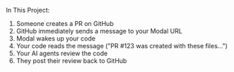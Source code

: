   In This Project:
  1. Someone creates a PR on GitHub
  2. GitHub immediately sends a message to your Modal URL
  3. Modal wakes up your code
  4. Your code reads the message ("PR #123 was created with these files...")
  5. Your AI agents review the code
  6. They post their review back to GitHub